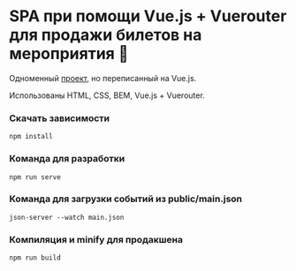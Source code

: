 # SPA при помощи Vue.js + Vuerouter для продажи билетов на мероприятия 🎫

Одноменный [проект](https://github.com/shewafem/django-ticketee), но переписанный на Vue.js.

Использованы HTML, CSS, BEM, Vue.js + Vuerouter.




### Скачать зависимости
```
npm install
```

### Команда для разработки
```
npm run serve
```

### Команда для загрузки событий из public/main.json 
```
json-server --watch main.json
```

### Компиляция и minify для продакшена
```
npm run build
```
